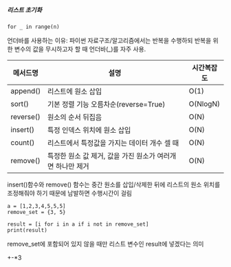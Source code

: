 ##### 리스트 초기화 #####
```
for _ in range(n)
```

언더바를 사용하는 이유: 파이썬 자료구조/알고리즘에서는 반복을 수행하되 반복을 위한 변수의 값을 무시하고자 할 때 언더바(_)를 자주 사용.

|메서드명|설명|시간복잡도|
|-------|----|------------|
|append()|리스트에 원소 삽입|O(1)|
|sort()|기본 정렬 기능 오름차순(reverse=True)|O(NlogN)|
|reverse()|원소의 순서 뒤집음|O(N)|
|insert()|특정 인덱스 위치에 원소 삽입|O(N)|
|count()|리스트에서 특정값을 가지는 데이터 개수 셀 때|O(N)|
|remove()|특정한 원소 값 제거, 값을 가진 원소가 여러개면 하나만 제거|O(N)|

insert()함수와 remove() 함수는 중간 원소를 삽입/삭제한 뒤에 리스트의 원소 위치를 조정해줘야 하기 때문에 남발하면 수행시간이 걸림

```
a = [1,2,3,4,5,5,5]
remove_set = {3, 5}

result = [i for i in a if i not in remove_set]
print(result)
```
remove_set에 포함되어 있지 않을 때만 리스트 변수인 result에 넣겠다는 의미

+-*3
